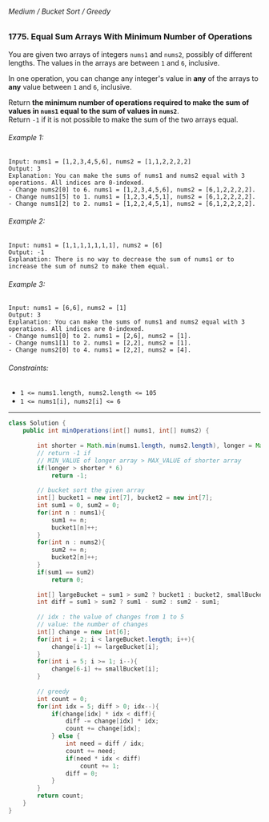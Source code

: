 ###### Medium / Bucket Sort / Greedy

### 1775. Equal Sum Arrays With Minimum Number of Operations

You are given two arrays of integers `nums1` and `nums2`, possibly of different lengths. The values in the arrays are between `1` and `6`, inclusive.  

In one operation, you can change any integer's value in **any** of the arrays to **any** value between `1` and `6`, inclusive.  

Return __the minimum number of operations required to make the sum of values in `nums1` equal to the sum of values in `nums2`__.   
Return `-1` if it is not possible to make the sum of the two arrays equal.

 

###### Example 1:
```
Input: nums1 = [1,2,3,4,5,6], nums2 = [1,1,2,2,2,2]
Output: 3
Explanation: You can make the sums of nums1 and nums2 equal with 3 operations. All indices are 0-indexed.
- Change nums2[0] to 6. nums1 = [1,2,3,4,5,6], nums2 = [6,1,2,2,2,2].
- Change nums1[5] to 1. nums1 = [1,2,3,4,5,1], nums2 = [6,1,2,2,2,2].
- Change nums1[2] to 2. nums1 = [1,2,2,4,5,1], nums2 = [6,1,2,2,2,2].
```

###### Example 2:
```
Input: nums1 = [1,1,1,1,1,1,1], nums2 = [6]
Output: -1
Explanation: There is no way to decrease the sum of nums1 or to increase the sum of nums2 to make them equal.
```

###### Example 3:
```
Input: nums1 = [6,6], nums2 = [1]
Output: 3
Explanation: You can make the sums of nums1 and nums2 equal with 3 operations. All indices are 0-indexed. 
- Change nums1[0] to 2. nums1 = [2,6], nums2 = [1].
- Change nums1[1] to 2. nums1 = [2,2], nums2 = [1].
- Change nums2[0] to 4. nums1 = [2,2], nums2 = [4].
``` 

###### Constraints:
- `1 <= nums1.length, nums2.length <= 105`
- `1 <= nums1[i], nums2[i] <= 6`

***

```java
class Solution {
    public int minOperations(int[] nums1, int[] nums2) {
        
        int shorter = Math.min(nums1.length, nums2.length), longer = Math.max(nums1.length, nums2.length);
        // return -1 if 
        // MIN_VALUE of longer array > MAX_VALUE of shorter array
        if(longer > shorter * 6)
            return -1;
        
        // bucket sort the given array
        int[] bucket1 = new int[7], bucket2 = new int[7];
        int sum1 = 0, sum2 = 0;
        for(int n : nums1){
            sum1 += n;
            bucket1[n]++;
        }
        for(int n : nums2){
            sum2 += n;
            bucket2[n]++;
        }
        if(sum1 == sum2)
            return 0;
        
        int[] largeBucket = sum1 > sum2 ? bucket1 : bucket2, smallBucket = sum1 > sum2 ? bucket2 : bucket1;
        int diff = sum1 > sum2 ? sum1 - sum2 : sum2 - sum1;
        
        // idx : the value of changes from 1 to 5
        // value: the number of changes
        int[] change = new int[6];
        for(int i = 2; i < largeBucket.length; i++){
            change[i-1] += largeBucket[i];
        }
        for(int i = 5; i >= 1; i--){
            change[6-i] += smallBucket[i];
        }
        
        // greedy
        int count = 0;
        for(int idx = 5; diff > 0; idx--){
            if(change[idx] * idx < diff){
                diff -= change[idx] * idx;
                count += change[idx];
            } else {
                int need = diff / idx;
                count += need;
                if(need * idx < diff)
                    count += 1;
                diff = 0;
            }
        }
        return count;
    }
}
```
